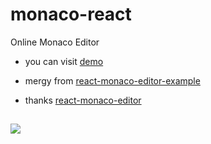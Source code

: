 # monaco-react

Online Monaco Editor

- you can visit [demo](http://kuzank.gitee.io/monaco-diff-react/)

- mergy from [react-monaco-editor-example](https://github.com/rohitghatol/)

- thanks [react-monaco-editor](https://github.com/react-monaco-editor/)



## 
![](https://tva1.sinaimg.cn/large/007S8ZIlgy1ghnzzp03rbj31ni0u0gpf.jpg)
